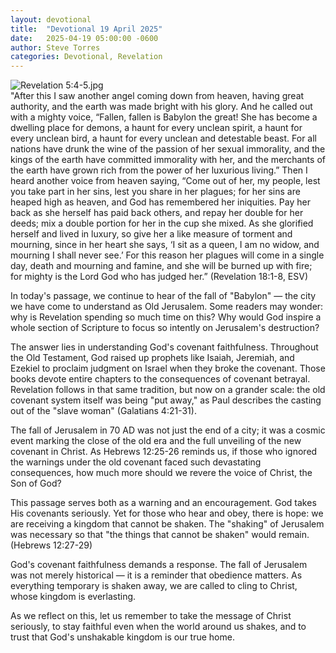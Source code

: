 ```yaml
---
layout: devotional
title:  "Devotional 19 April 2025"
date:   2025-04-19 05:00:00 -0600
author: Steve Torres
categories: Devotional, Revelation
---
```

<img src="https://sitemedia.esteeb.com/file/esteebcomsitemedia/devotional_images/Revelation/Rev-18_1-2.jpg?raw=true" alt="Revelation 5:4-5.jpg" style="max-width: 100%; height: auto;">

<div class="scripture">
  "After this I saw another angel coming down from heaven, having great authority, and the earth was made bright with his glory. And he called out with a mighty voice, “Fallen, fallen is Babylon the great! She has become a dwelling place for demons, a haunt for every unclean spirit, a haunt for every unclean bird, a haunt for every unclean and detestable beast. For all nations have drunk the wine of the passion of her sexual immorality, and the kings of the earth have committed immorality with her, and the merchants of the earth have grown rich from the power of her luxurious living.” Then I heard another voice from heaven saying, “Come out of her, my people, lest you take part in her sins, lest you share in her plagues; for her sins are heaped high as heaven, and God has remembered her iniquities. Pay her back as she herself has paid back others, and repay her double for her deeds; mix a double portion for her in the cup she mixed. As she glorified herself and lived in luxury, so give her a like measure of torment and mourning, since in her heart she says, ‘I sit as a queen, I am no widow, and mourning I shall never see.’ For this reason her plagues will come in a single day, death and mourning and famine, and she will be burned up with fire; for mighty is the Lord God who has judged her.” (Revelation 18:1-8, ESV)
</div>

In today's passage, we continue to hear of the fall of "Babylon" — the city we have come to understand as Old Jerusalem. Some readers may wonder: why is Revelation spending so much time on this? Why would God inspire a whole section of Scripture to focus so intently on Jerusalem's destruction?

The answer lies in understanding God's covenant faithfulness. Throughout the Old Testament, God raised up prophets like Isaiah, Jeremiah, and Ezekiel to proclaim judgment on Israel when they broke the covenant. Those books devote entire chapters to the consequences of covenant betrayal. Revelation follows in that same tradition, but now on a grander scale: the old covenant system itself was being "put away," as Paul describes the casting out of the "slave woman" (Galatians 4:21-31).

The fall of Jerusalem in 70 AD was not just the end of a city; it was a cosmic event marking the close of the old era and the full unveiling of the new covenant in Christ. As Hebrews 12:25-26 reminds us, if those who ignored the warnings under the old covenant faced such devastating consequences, how much more should we revere the voice of Christ, the Son of God?

This passage serves both as a warning and an encouragement. God takes His covenants seriously. Yet for those who hear and obey, there is hope: we are receiving a kingdom that cannot be shaken. The "shaking" of Jerusalem was necessary so that "the things that cannot be shaken" would remain. (Hebrews 12:27-29)

God's covenant faithfulness demands a response. The fall of Jerusalem was not merely historical — it is a reminder that obedience matters. As everything temporary is shaken away, we are called to cling to Christ, whose kingdom is everlasting.

As we reflect on this, let us remember to take the message of Christ seriously, to stay faithful even when the world around us shakes, and to trust that God's unshakable kingdom is our true home.